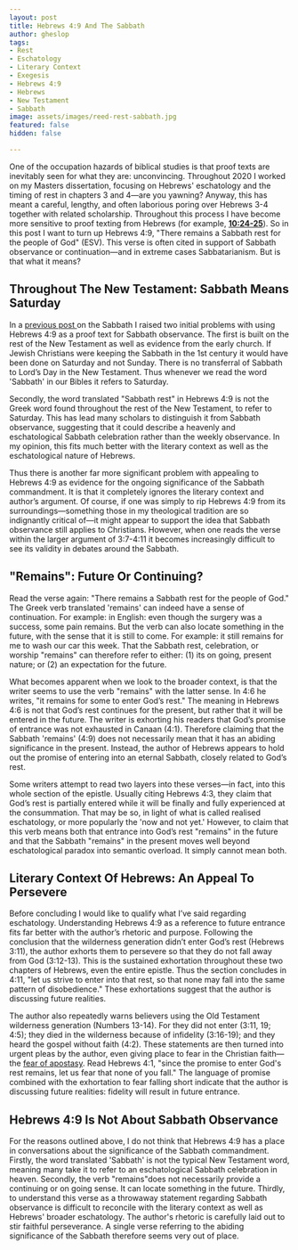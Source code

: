 ```yaml
---
layout: post
title: Hebrews 4:9 And The Sabbath
author: gheslop
tags:
- Rest
- Eschatology
- Literary Context
- Exegesis
- Hebrews 4:9
- Hebrews
- New Testament
- Sabbath
image: assets/images/reed-rest-sabbath.jpg
featured: false
hidden: false

---
```

One of the occupation hazards of biblical studies is that proof texts are inevitably seen for what they are: unconvincing. Throughout 2020 I worked on my Masters dissertation, focusing on Hebrews' eschatology and the timing of rest in chapters 3 and 4—are you yawning? Anyway, this has meant a careful, lengthy, and often laborious poring over Hebrews 3-4 together with related scholarship. Throughout this process I have become more sensitive to proof texting from Hebrews (for example, [**10:24-25**](https://rekindle.co.za/content/why-bother-with-church/ "Why Bother With Church?")). So in this post I want to turn up Hebrews 4:9, "There remains a Sabbath rest for the people of God" (ESV). This verse is often cited in support of Sabbath observance or continuation—and in extreme cases Sabbatarianism. But is that what it means?

## **Throughout The New Testament: Sabbath Means Saturday**

In a [previous post ](https://rekindle.co.za/content/2021-02-04-sabbath "Should Christians Observe A Sabbath?")on the Sabbath I raised two initial problems with using Hebrews 4:9 as a proof text for Sabbath observance. The first is built on the rest of the New Testament as well as evidence from the early church. If Jewish Christians were keeping the Sabbath in the 1st century it would have been done on Saturday and not Sunday. There is no transferral of Sabbath to Lord’s Day in the New Testament. Thus whenever we read the word 'Sabbath' in our Bibles it refers to Saturday.

Secondly, the word translated "Sabbath rest" in Hebrews 4:9 is not the Greek word found throughout the rest of the New Testament, to refer to Saturday. This has lead many scholars to distinguish it from Sabbath observance, suggesting that it could describe a heavenly and eschatological Sabbath celebration rather than the weekly observance. In my opinion, this fits much better with the literary context as well as the eschatological nature of Hebrews.

Thus there is another far more significant problem with appealing to Hebrews 4:9 as evidence for the ongoing significance of the Sabbath commandment. It is that it completely ignores the literary context and author’s argument. Of course, if one was simply to rip Hebrews 4:9 from its surroundings—something those in my theological tradition are so indignantly critical of—it might appear to support the idea that Sabbath observance still applies to Christians. However, when one reads the verse within the larger argument of 3:7-4:11 it becomes increasingly difficult to see its validity in debates around the Sabbath.

## **"Remains": Future Or Continuing?**

Read the verse again: "There remains a Sabbath rest for the people of God." The Greek verb translated 'remains' can indeed have a sense of continuation. For example: in English: even though the surgery was a success, some pain remains. But the verb can also locate something in the future, with the sense that it is still to come. For example: it still remains for me to wash our car this week. That the Sabbath rest, celebration, or worship "remains" can therefore refer to either: (1) its on going, present nature; or (2) an expectation for the future.

What becomes apparent when we look to the broader context, is that the writer seems to use the verb "remains" with the latter sense. In 4:6 he writes, "it remains for some to enter God’s rest." The meaning in Hebrews 4:6 is not that God’s rest continues for the present, but rather that it will be entered in the future. The writer is exhorting his readers that God’s promise of entrance was not exhausted in Canaan (4:1). Therefore claiming that the Sabbath 'remains' (4:9) does not necessarily mean that it has an abiding significance in the present. Instead, the author of Hebrews appears to hold out the promise of entering into an eternal Sabbath, closely related to God’s rest.

Some writers attempt to read two layers into these verses—in fact, into this whole section of the epistle. Usually citing Hebrews 4:3, they claim that God’s rest is partially entered while it will be finally and fully experienced at the consummation. That may be so, in light of what is called realised eschatology, or more popularly the 'now and not yet.' However, to claim that this verb means both that entrance into God’s rest "remains" in the future and that the Sabbath "remains" in the present moves well beyond eschatological paradox into semantic overload. It simply cannot mean both.

## **Literary Context Of Hebrews: An Appeal To Persevere**

Before concluding I would like to qualify what I’ve said regarding eschatology. Understanding Hebrews 4:9 as a reference to future entrance fits far better with the author’s rhetoric and purpose. Following the conclusion that the wilderness generation didn’t enter God’s rest (Hebrews 3:11), the author exhorts them to persevere so that they do not fall away from God (3:12-13). This is the sustained exhortation throughout these two chapters of Hebrews, even the entire epistle. Thus the section concludes in 4:11, "let us strive to enter into that rest, so that none may fall into the same pattern of disobedience." These exhortations suggest that the author is discussing future realities.

The author also repeatedly warns believers using the Old Testament wilderness generation (Numbers 13-14). For they did not enter (3:11, 19; 4:5); they died in the wilderness because of infidelity (3:16-19); and they heard the gospel without faith (4:2). These statements are then turned into urgent pleas by the author, even giving place to fear in the Christian faith—the [fear of apostasy](https://rekindle.co.za/content/2020-07-29-assurance-apostasy "Apostasy And Assurance"). Read Hebrews 4:1, "since the promise to enter God's rest remains, let us fear that none of you fall." The language of promise combined with the exhortation to fear falling short indicate that the author is discussing future realities: fidelity will result in future entrance.

## **Hebrews 4:9 Is Not About Sabbath Observance**

For the reasons outlined above, I do not think that Hebrews 4:9 has a place in conversations about the significance of the Sabbath commandment. Firstly, the word translated 'Sabbath' is not the typical New Testament word, meaning many take it to refer to an eschatological Sabbath celebration in heaven. Secondly, the verb "remains"does not necessarily provide a continuing or on going sense. It can locate something in the future. Thirdly, to understand this verse as a throwaway statement regarding Sabbath observance is difficult to reconcile with the literary context as well as Hebrews' broader eschatology. The author's rhetoric is carefully laid out to stir faithful perseverance. A single verse referring to the abiding significance of the Sabbath therefore seems very out of place.